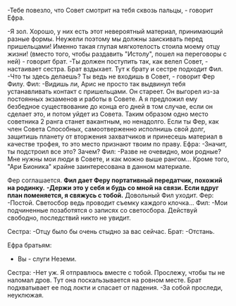 -Тебе повезло, что Совет смотрит на тебя сквозь пальцы, - говорит Ефра.

-Я зол. Хорошо, у них есть этот невероятный материал, принимающий разные формы. Неужели поэтому мы должны заискивать перед пришельцами! Именно такая глупая мягкотелость стоила моему отцу жизни! (вместо того, чтобы раздавить "Истолу", пошел на переговоры с ней) - говорит брат.
-Ты должен поступить так, как велел Совет, - настаивает сестра.
Брат вздыхает.
Тут к брату и сестре подходит Фил.
-Что ты здесь делаешь? Ты ведь не входишь в Совет, - говорит Фер Филу.
Фил:
-Видишь ли, Арис не просто так выдвинул тебя устанавливать контакт с пришельцами. Он стареет. Он выгорел из-за постоянных экзаменов и работы в Совете. А я предложил ему безбедное существование до конца его дней в том случае, если он сделает это, и потом уйдет из Совета. Таким образом одно место советника 2 ранга станет вакантным, но ненадолго. Если ты Фер, как член Совета Способных, самоотверженно исполнишь свой долг, защитишь планету от вторжения захватчиков и принесешь материал в качестве трофея, то это место признают твоим по праву.
Ефра:
-Значит, ты подстроил все это? Зачем?
Фил:
-Разве не очевидно, мои родные? Мне нужны мои люди в Совете, и как можно выше рангом... Кроме того, "Ари Бионика" крайне заинтересована в данном материале.

Фер соглашается. 
**Фил дает Феру портативный передатчик, похожий на родинку.**
**-Держи это у себя и будь со мной на связи. Если вдруг план поменяется, я свяжусь с тобой.**
Довольный Фил уходит.
Фер:
-Постой. Светосбор ведь проводит съемку каждого клочка...
Фил:
-Мои подчиненные позаботятся о записях со светосбора. Действуй свободно, последствий никто не увидит.

Сестра:
-Отцу было бы очень стыдно за вас сейчас.
Брат:
-Отстань.

Ефра братьям:
- Вы - слуги Неземи.

Сестра:
-Нет уж. Я отправлюсь вместе с тобой. Прослежу, чтобы ты не наломал дров.
Тут она поскальзывается на ровном месте. Брат подхватывает ее под локти и спасает от падения.
-За собой проследи, неуклюжая.